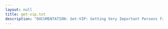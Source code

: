 ```yaml
---
layout: null
title: get-vip.txt
description: "DOCUMENTATION: Get-VIP: Getting Very Important Persons from Unix Passwd Files"
---
```

